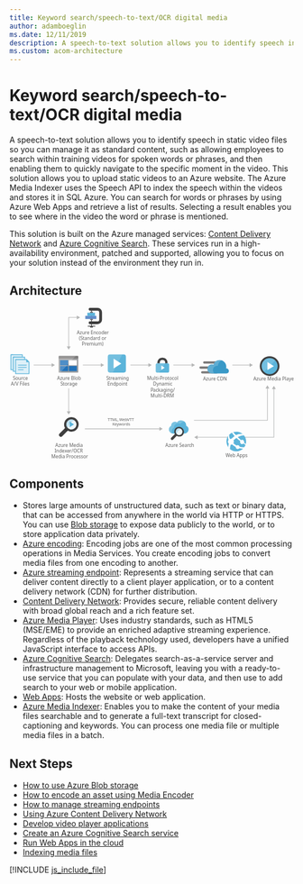 ```yaml
---
title: Keyword search/speech-to-text/OCR digital media
author: adamboeglin
ms.date: 12/11/2019
description: A speech-to-text solution allows you to identify speech in static video files so you can manage it as standard content, such as allowing employees to search within training videos for spoken words or phrases, and then enabling them to quickly navigate to the specific moment in the video. This solution allows you to upload static videos to an Azure website. The Azure Media Indexer uses the Speech API to index the speech within the videos and stores it in SQL Azure. You can search for words or phrases by using Azure Web Apps and retrieve a list of results. Selecting a result enables you to see where in the video the word or phrase is mentioned.
ms.custom: acom-architecture
---
```

# Keyword search/speech-to-text/OCR digital media

A speech-to-text solution allows you to identify speech in static video files so you can manage it as standard content, such as allowing employees to search within training videos for spoken words or phrases, and then enabling them to quickly navigate to the specific moment in the video. This solution allows you to upload static videos to an Azure website. The Azure Media Indexer uses the Speech API to index the speech within the videos and stores it in SQL Azure. You can search for words or phrases by using Azure Web Apps and retrieve a list of results. Selecting a result enables you to see where in the video the word or phrase is mentioned.

This solution is built on the Azure managed services: [Content Delivery Network](/en-us/services/cdn/) and [Azure Cognitive Search](/en-us/services/search/). These services run in a high-availability environment, patched and supported, allowing you to focus on your solution instead of the environment they run in.


## Architecture

<svg class="architecture-diagram" aria-labelledby="digital-media-speech-text" height="387.693" viewbox="0 0 721.972 387.693" width="721.972" xmlns="https://www.w3.org/2000/svg"><title id="digital-media-speech-text">Keyword search/speech-to-text/OCR digital media</title><desc>A speech-to-text solution allows you to identify speech in static video files so you can manage it as standard content, such as allowing employees to search within training videos for spoken words or phrases, and then enabling them to quickly navigate to the specific moment in the video. This solution allows you to upload static videos to an Azure website. The Azure Media Indexer uses the Speech API to index the speech within the videos and stores it in SQL Azure. You can search for words or phrases by using Azure Web Apps and retrieve a list of results. Selecting a result enables you to see where in the video the word or phrase is mentioned.</desc><text fill="#5e5e5e" font-family="SegoeUI, Segoe UI" font-size="10" transform="translate(249.756 287.984)"><tspan letter-spacing="0.02em">T</tspan><tspan x="5.435" y="0">TML, </tspan><tspan letter-spacing="-0.039em" x="29.268" y="0">W</tspan><tspan x="38.218" y="0">eb</tspan><tspan letter-spacing="0.019em" x="49.326" y="0">VT</tspan><tspan x="61.162" y="0">T</tspan><tspan letter-spacing="-0.013em" x="11.985" y="12">K</tspan><tspan x="17.654" y="12">eywords</tspan></text><line fill="none" stroke="#b5b6b6" stroke-miterlimit="10" stroke-width="1.5" x1="108.534" x2="61.531" y1="145.49" y2="145.49"></line><polygon fill="#b5b6b6" points="107.112 140.628 115.531 145.49 107.112 150.351 107.112 140.628"></polygon><line fill="none" stroke="#b5b6b6" stroke-miterlimit="10" stroke-width="1.5" x1="150.531" x2="150.531" y1="264.493" y2="204.968"></line><polygon fill="#b5b6b6" points="155.393 263.07 150.531 271.49 145.67 263.07 155.393 263.07"></polygon><line fill="none" stroke="#b5b6b6" stroke-miterlimit="10" stroke-width="1.5" x1="233.534" x2="186.531" y1="145.49" y2="145.49"></line><polygon fill="#b5b6b6" points="232.112 140.628 240.531 145.49 232.112 150.351 232.112 140.628"></polygon><line fill="none" stroke="#b5b6b6" stroke-miterlimit="10" stroke-width="1.5" x1="354.534" x2="307.531" y1="145.49" y2="145.49"></line><polygon fill="#b5b6b6" points="353.112 140.628 361.531 145.49 353.112 150.351 353.112 140.628"></polygon><line fill="none" stroke="#b5b6b6" stroke-miterlimit="10" stroke-width="1.5" x1="464.534" x2="416.531" y1="145.49" y2="145.49"></line><polygon fill="#b5b6b6" points="463.112 140.628 471.531 145.49 463.112 150.351 463.112 140.628"></polygon><polyline fill="none" points="172.534 24.49 150.531 24.49 150.531 99.409" stroke="#b5b6b6" stroke-miterlimit="10" stroke-width="1.5"></polyline><polygon fill="#b5b6b6" points="171.112 19.628 179.531 24.49 171.112 29.351 171.112 19.628"></polygon><polygon fill="#b5b6b6" points="145.67 97.986 150.531 106.405 155.393 97.986 145.67 97.986"></polygon><path d="M425.7,326.719a12.174,12.174,0,0,1-3.2-3.2c-.2-.3-.3-.5-.5-.8l-.8.9-.1.1a2.092,2.092,0,0,0,.4.6,14.963,14.963,0,0,0,3.5,3.6,2.389,2.389,0,0,0,.7.3l.9-.9C426.2,327.019,426,326.919,425.7,326.719Z" fill="#1e1e1e" opacity="0.5" style="isolation:isolate" transform="translate(-1.604 -1.544)"></path><polyline fill="none" points="655.627 203.901 655.627 286.059 469.009 286.059" stroke="#b5b6b6" stroke-miterlimit="10" stroke-width="1.5"></polyline><polygon fill="#b5b6b6" points="650.765 205.324 655.627 196.905 660.488 205.324 650.765 205.324"></polygon><polyline fill="none" points="672.048 205.246 672.048 329.26 476.638 329.26" stroke="#b5b6b6" stroke-miterlimit="10" stroke-width="1.5"></polyline><polygon fill="#b5b6b6" points="667.186 206.669 672.048 198.25 676.91 206.669 667.186 206.669"></polygon><polygon fill="#b5b6b6" points="478.06 324.398 469.641 329.26 478.06 334.122 478.06 324.398"></polygon><line fill="none" stroke="#b5b6b6" stroke-miterlimit="10" stroke-width="1.5" x1="382.492" x2="191.573" y1="307.784" y2="307.784"></line><polygon fill="#b5b6b6" points="381.07 302.922 389.489 307.784 381.07 312.646 381.07 302.922"></polygon><line fill="none" stroke="#b5b6b6" stroke-miterlimit="10" stroke-width="1.5" x1="611.534" x2="566.531" y1="145.49" y2="145.49"></line><polygon fill="#b5b6b6" points="610.112 140.628 618.531 145.49 610.112 150.351 610.112 140.628"></polygon><text fill="#5e5e5e" font-family="SegoeUI, Segoe UI" font-size="12" transform="translate(121.175 183.959)">Azure Blob<tspan letter-spacing="-0.032em" x="8.429" y="14.4">S</tspan><tspan x="14.417" y="14.4">torage</tspan></text><path d="M126.56,164.4a1.88,1.88,0,0,0,1.8,1.9h46.3a1.9,1.9,0,0,0,1.9-1.9V131.3h-50Z" fill="#9fa0a2" transform="translate(-1.604 -1.544)"></path><path d="M174.66,123.6h-46.3a1.88,1.88,0,0,0-1.8,1.9v5.7h50v-5.7a1.9,1.9,0,0,0-1.9-1.9" fill="#7c7b7b" transform="translate(-1.604 -1.544)"></path><rect fill="#2272b9" height="13" width="20.4" x="128.656" y="133.156"></rect><rect fill="#2272b9" height="13" width="20.4" x="128.656" y="147.956"></rect><rect fill="#fff" height="13" width="20.3" x="150.856" y="133.156"></rect><rect fill="#2272b9" height="13" width="20.3" x="150.856" y="147.956"></rect><path d="M128.56,123.6a2.006,2.006,0,0,0-2,2v38.6a2.006,2.006,0,0,0,2,2h2.2l39.4-42.6Z" fill="#fff" opacity="0.2" style="isolation:isolate" transform="translate(-1.604 -1.544)"></path><text fill="#5e5e5e" font-family="SegoeUI, Segoe UI" font-size="12" transform="translate(246.103 183.959)"><tspan letter-spacing="-0.032em">S</tspan><tspan x="5.988" y="0">treaming</tspan><tspan x="2.965" y="14.4">Endpoint</tspan></text><path d="M297.561,160.68a5.52,5.52,0,0,1-5.52,5.52h-34.96a5.52,5.52,0,0,1-5.52-5.52V125.72a5.52,5.52,0,0,1,5.52-5.52h34.96a5.52,5.52,0,0,1,5.52,5.52Z" fill="#5bb4da" transform="translate(-1.604 -1.544)"></path><path d="M264.441,166.2h-7.36a5.52,5.52,0,0,1-5.52-5.52V125.72a5.52,5.52,0,0,1,5.52-5.52h31.28Z" fill="#fff" opacity="0.15" style="isolation:isolate" transform="translate(-1.604 -1.544)"></path><path d="M266.281,155.466V130.934l19.6,12.279Z" fill="#fff" transform="translate(-1.604 -1.544)"></path><rect fill="#b9539f" height="88.048" opacity="0" width="55.184" x="244.098" y="115.129"></rect><text fill="#5e5e5e" font-family="SegoeUI, Segoe UI" font-size="12" transform="translate(349.584 183.959)">Multi-Protocol<tspan x="15.422" y="14.4">Dynamic</tspan><tspan letter-spacing="-0.034em" x="9.105" y="28.8">P</tspan><tspan x="15.416" y="28.8">ackaging/</tspan><tspan x="9.067" y="43.2">Multi-DRM</tspan></text><text fill="#5e5e5e" font-family="SegoeUI, Segoe UI" font-size="12" transform="translate(549.315 379.293)"><tspan letter-spacing="-0.039em">W</tspan><tspan x="10.74" y="0">eb Apps</tspan></text><path d="M403.414,142.513h0v-1.671a12.434,12.434,0,0,0-3.342-8.658c-1.975-2.278-6.379-3.721-9.645-3.721s-7.67,1.443-9.645,3.721a12.785,12.785,0,0,0-3.342,8.658v1.671h0l6,.683v-1.519a9.68,9.68,0,0,1,1.823-5.772c1.139-1.291,3.569-1.9,5.164-1.975a7.7,7.7,0,0,1,5.164,1.975,7.253,7.253,0,0,1,1.823,4.86v2.43Z" fill="#3f3f3f" transform="translate(-1.604 -1.544)"></path><path d="M377.441,142.513h0c-2.962,0-4.025,1.747-4.025,4.025V162.41c0,1.975,1.215,4.025,3.493,4.025h27.036c2.582,0,3.493-2.05,3.493-4.025V146.538c0-2.05-.835-4.025-4.025-4.025H377.441Z" fill="#5bb4da" transform="translate(-1.604 -1.544)"></path><polygon fill="#fff" points="386.067 146.665 394.421 152.221 386.067 157.776 386.067 146.665"></polygon><path d="M397.338,142.513h-19.9c-2.962,0-4.025,1.747-4.025,4.025V162.41c0,1.975,1.215,4.025,3.493,4.025H382Z" fill="#fff" opacity="0.15" style="isolation:isolate" transform="translate(-1.604 -1.544)"></path><text fill="#5e5e5e" font-family="SegoeUI, Segoe UI" font-size="12" transform="translate(492.068 184.369)">Azure CDN</text><path d="M536.653,143.536h-39.9a3.009,3.009,0,0,1-3-3h0a3.009,3.009,0,0,1,3-3h39.9a3.009,3.009,0,0,1,3,3h0A3.009,3.009,0,0,1,536.653,143.536Z" fill="#7c7b7b" transform="translate(-1.604 -1.544)"></path><path d="M528.553,168.586h-36.9a3.009,3.009,0,0,1-3-3h0a3.009,3.009,0,0,1,3-3h36.9a3.009,3.009,0,0,1,3,3h0A3.009,3.009,0,0,1,528.553,168.586Z" fill="#7c7b7b" transform="translate(-1.604 -1.544)"></path><path d="M524.2,156.436H487.3a3.009,3.009,0,0,1-3-3h0a3.009,3.009,0,0,1,3-3h36.9a3.009,3.009,0,0,1,3,3h0A3.009,3.009,0,0,1,524.2,156.436Z" fill="#7c7b7b" transform="translate(-1.604 -1.544)"></path><path d="M559.3,162.136a6.371,6.371,0,0,0-6.3-6.45h-.9a20.411,20.411,0,0,0,.6-4.5,16.869,16.869,0,0,0-16.8-16.8,17.071,17.071,0,0,0-15.9,11.4,15.081,15.081,0,0,0-3.75-.6,11.7,11.7,0,0,0,0,23.4H553.3a6.626,6.626,0,0,0,6-6.45" fill="#3999c7" transform="translate(-1.604 -1.544)"></path><path d="M522.253,168.436a10.682,10.682,0,0,1-3.15-5.7,11.275,11.275,0,0,1,12.45-13.95,16.334,16.334,0,0,1,9.45-13.5,19.139,19.139,0,0,0-5.1-.9,17.071,17.071,0,0,0-15.9,11.4,15.081,15.081,0,0,0-3.75-.6,11.7,11.7,0,0,0,0,23.4h0l6-.15Z" fill="#fff" opacity="0.2" style="isolation:isolate" transform="translate(-1.604 -1.544)"></path><rect fill="#b9539f" height="55" opacity="0" width="75.26" x="482.969" y="131.542"></rect><path d="M225.251,43.051h-18.9a3.521,3.521,0,0,1,0-7.042h18.9a4.544,4.544,0,0,0,4.539-4.539V13.125a4.544,4.544,0,0,0-4.539-4.539h-18.9a3.521,3.521,0,0,1,0-7.042h18.9a11.594,11.594,0,0,1,11.581,11.581V31.471A11.594,11.594,0,0,1,225.251,43.051Z" fill="#3f3f3f" transform="translate(-1.604 -1.544)"></path><rect fill="#3f3f3f" height="1.76" width="19.056" x="199.001" y="45.77"></rect><rect fill="#3f3f3f" height="2.47" width="7.042" x="205.009" y="47.53"></rect><rect fill="#3f3f3f" height="40.489" width="1.76" x="207.649" y="7.042"></rect><rect fill="#618dc9" height="7.922" width="28.166" x="192.686" y="20.364"></rect><rect fill="#5bb4da" height="7.922" width="19.364" x="197.967" y="12.443"></rect><rect fill="#676767" height="2.641" width="7.042" x="205.009" y="9.802"></rect><rect fill="#676767" height="2.47" width="7.042" x="205.009" y="28.286"></rect><text fill="#5e5e5e" font-family="SegoeUI, Segoe UI" font-size="12" transform="translate(8.53 183.959)">Source<tspan x="-5.004" y="14.4">A/V Files</tspan></text><polygon fill="#5bb4da" points="49.023 135.856 45.123 131.956 43.423 130.356 43.223 130.356 14.623 130.356 14.623 168.356 50.623 168.356 50.623 137.756 50.623 137.556 49.023 135.856"></polygon><polygon fill="#fff" opacity="0.8" points="42.623 132.356 16.623 132.356 16.623 166.356 48.623 166.356 48.623 138.356 42.623 138.356 42.623 132.356" style="isolation:isolate"></polygon><path d="M23.227,159a.9.9,0,0,1,.9-.9h12.4a.9.9,0,1,1,0,1.8h-12.4a.9.9,0,0,1-.9-.9" fill="#5bb4da" transform="translate(-1.604 -1.544)"></path><path d="M23.227,152.8a.9.9,0,0,1,.9-.9h20.5a.9.9,0,0,1,0,1.8h-20.5a.9.9,0,0,1-.9-.9" fill="#5bb4da" transform="translate(-1.604 -1.544)"></path><path d="M23.227,147a.9.9,0,0,1,.9-.9h20.5a.9.9,0,1,1,0,1.8h-20.5a.9.9,0,0,1-.9-.9" fill="#5bb4da" transform="translate(-1.604 -1.544)"></path><rect fill="#5bb4da" height="6" width="29" x="4.623" y="118.356"></rect><rect fill="#5bb4da" height="40" width="6" x="2.623" y="118.356"></rect><polygon fill="#fff" opacity="0.8" points="6.623 120.356 4.623 120.356 4.623 156.356 8.623 156.356 8.623 124.356 31.623 124.356 31.623 120.356 6.623 120.356" style="isolation:isolate"></polygon><rect fill="#5bb4da" height="6" width="29" x="10.623" y="124.356"></rect><rect fill="#5bb4da" height="38" width="6" x="8.623" y="124.356"></rect><polygon fill="#fff" opacity="0.8" points="12.623 126.356 10.623 126.356 10.623 160.356 14.623 160.356 14.623 130.356 37.623 130.356 37.623 126.356 12.623 126.356" style="isolation:isolate"></polygon><rect fill="#b9539f" height="84.091" opacity="0" width="51.623" y="115.405"></rect><text fill="#5e5e5e" font-family="SegoeUI, Segoe UI" font-size="12" transform="translate(116.546 353.959)">Azure Media<tspan x="-2.039" y="14.4">Indexer/OCR </tspan><tspan x="-10.362" y="28.8">Media Processor</tspan></text><path d="M171.465,301.126A12.953,12.953,0,0,1,158.893,311a11.406,11.406,0,0,1-3.143-.449,13.447,13.447,0,0,1-4.191-1.946,13.745,13.745,0,0,1-3.293-3.293,13.1,13.1,0,0,1-1.946-10.327,12.953,12.953,0,0,1,12.572-9.878,11.406,11.406,0,0,1,3.143.449,13.041,13.041,0,0,1,7.933,5.837,12.339,12.339,0,0,1,1.5,9.729" fill="#fff" transform="translate(-1.604 -1.544)"></path><path d="M171.465,301.126A12.953,12.953,0,0,1,158.893,311a11.406,11.406,0,0,1-3.143-.449,13.447,13.447,0,0,1-4.191-1.946,13.745,13.745,0,0,1-3.293-3.293,13.1,13.1,0,0,1-1.946-10.327,12.953,12.953,0,0,1,12.572-9.878,11.406,11.406,0,0,1,3.143.449,13.041,13.041,0,0,1,7.933,5.837,12.339,12.339,0,0,1,1.5,9.729" fill="#5bb4da" opacity="0.1" style="isolation:isolate" transform="translate(-1.604 -1.544)"></path><path d="M165.927,287.206a12.694,12.694,0,0,0-3.891-1.646,11.406,11.406,0,0,0-3.143-.449,12.951,12.951,0,0,0-12.572,9.878,12.418,12.418,0,0,0,1.946,10.327,10.461,10.461,0,0,0,1.2,1.5,33.472,33.472,0,0,1,16.463-19.607" fill="#5bb4da" opacity="0.3" style="isolation:isolate" transform="translate(-1.604 -1.544)"></path><path d="M174.758,288.553a18.489,18.489,0,0,0-11.375-8.382,23.132,23.132,0,0,0-4.49-.6,18.565,18.565,0,0,0-17.961,14.069,18.111,18.111,0,0,0,1.946,13.62l-14.07,14.22a4.883,4.883,0,0,0,0,6.735,5.071,5.071,0,0,0,6.884,0L149.761,314a18.948,18.948,0,0,0,4.79,1.946,23.132,23.132,0,0,0,4.49.6A18.565,18.565,0,0,0,177,302.473,18.88,18.88,0,0,0,174.758,288.553Zm-3.293,12.573A12.953,12.953,0,0,1,158.893,311a11.406,11.406,0,0,1-3.143-.449,13.447,13.447,0,0,1-4.191-1.946,13.745,13.745,0,0,1-3.293-3.293,13.1,13.1,0,0,1-1.946-10.327,12.953,12.953,0,0,1,12.572-9.878,11.406,11.406,0,0,1,3.143.449,13.041,13.041,0,0,1,7.933,5.837A12.433,12.433,0,0,1,171.465,301.126Z" fill="#3f3f3f" transform="translate(-1.604 -1.544)"></path><path d="M148.415,313.249a18.23,18.23,0,0,1-4.79-4.79c-.3-.449-.449-.748-.748-1.2l-1.292,1.305-.084.085a3.73,3.73,0,0,0,.627,1,22.4,22.4,0,0,0,5.239,5.388,2.546,2.546,0,0,0,.914.449l1.481-1.5A13.338,13.338,0,0,0,148.415,313.249Z" fill="#1e1e1e" opacity="0.5" style="isolation:isolate" transform="translate(-1.604 -1.544)"></path><polygon fill="#5bb4da" points="152.954 289.065 163.954 296.381 152.954 303.696 152.954 289.065"></polygon><text fill="#5e5e5e" font-family="SegoeUI, Segoe UI" font-size="12" transform="translate(396.155 353.959)">Azure Search</text><path d="M450.8,301.819c0-.4.1-.9.1-1.3a12.869,12.869,0,0,0-13-12.8,12.621,12.621,0,0,0-10.5,5.2,9.309,9.309,0,0,0-5.2-1.5,9.8,9.8,0,0,0-9.8,9.7v.8a9.7,9.7,0,0,0-5.6,8.8c0,6,4.9,10.7,11.2,10.7h27.6c6.3,0,11.2-4.7,11.2-10.7A9.486,9.486,0,0,0,450.8,301.819Z" fill="#5bb4da" transform="translate(-1.604 -1.544)"></path><path d="M413.8,315.619c0-4.1,2.1-7.3,6-9.3v-.8a10.494,10.494,0,0,1,15.9-8.8,13.828,13.828,0,0,1,11.2-5.7h0a13.546,13.546,0,0,0-9-3.4,12.978,12.978,0,0,0-10.5,5.3,9.309,9.309,0,0,0-5.2-1.5,9.8,9.8,0,0,0-9.8,9.7v.8a9.7,9.7,0,0,0-5.6,8.8,10.6,10.6,0,0,0,8.4,10.4A11.236,11.236,0,0,1,413.8,315.619Z" fill="#fff" opacity="0.2" style="isolation:isolate" transform="translate(-1.604 -1.544)"></path><path d="M441.1,318.619a8.654,8.654,0,0,1-8.4,6.6,7.612,7.612,0,0,1-2.1-.3,8.98,8.98,0,0,1-2.8-1.3,9.19,9.19,0,0,1-2.2-2.2,8.751,8.751,0,0,1-1.3-6.9,8.654,8.654,0,0,1,8.4-6.6,7.613,7.613,0,0,1,2.1.3,8.713,8.713,0,0,1,5.3,3.9,8.243,8.243,0,0,1,1,6.5" fill="#fff" transform="translate(-1.604 -1.544)"></path><path d="M441.1,318.619a8.654,8.654,0,0,1-8.4,6.6,7.612,7.612,0,0,1-2.1-.3,8.98,8.98,0,0,1-2.8-1.3,9.19,9.19,0,0,1-2.2-2.2,8.751,8.751,0,0,1-1.3-6.9,8.654,8.654,0,0,1,8.4-6.6,7.613,7.613,0,0,1,2.1.3,8.713,8.713,0,0,1,5.3,3.9,8.243,8.243,0,0,1,1,6.5" fill="#5bb4da" opacity="0.1" style="isolation:isolate" transform="translate(-1.604 -1.544)"></path><path d="M437.4,309.319a8.486,8.486,0,0,0-2.6-1.1,7.612,7.612,0,0,0-2.1-.3,8.654,8.654,0,0,0-8.4,6.6,8.3,8.3,0,0,0,1.3,6.9,7.006,7.006,0,0,0,.8,1,22.367,22.367,0,0,1,11-13.1" fill="#5bb4da" opacity="0.3" style="isolation:isolate" transform="translate(-1.604 -1.544)"></path><path d="M443.3,310.219a12.352,12.352,0,0,0-7.6-5.6,15.438,15.438,0,0,0-3-.4,12.4,12.4,0,0,0-12,9.4,12.1,12.1,0,0,0,1.3,9.1l-9.4,9.5a3.263,3.263,0,0,0,0,4.5,3.389,3.389,0,0,0,4.6,0l9.4-9.5a12.66,12.66,0,0,0,3.2,1.3,15.438,15.438,0,0,0,3,.4,12.4,12.4,0,0,0,12-9.4A12.614,12.614,0,0,0,443.3,310.219Zm-2.2,8.4a8.654,8.654,0,0,1-8.4,6.6,7.612,7.612,0,0,1-2.1-.3,8.98,8.98,0,0,1-2.8-1.3,9.19,9.19,0,0,1-2.2-2.2,8.751,8.751,0,0,1-1.3-6.9,8.654,8.654,0,0,1,8.4-6.6,7.613,7.613,0,0,1,2.1.3,8.713,8.713,0,0,1,5.3,3.9A8.306,8.306,0,0,1,441.1,318.619Z" fill="#3f3f3f" transform="translate(-1.604 -1.544)"></path><rect fill="#b9539f" height="72.911" opacity="0" width="68.393" x="395.924" y="284.384"></rect><text fill="#5e5e5e" font-family="SegoeUI, Segoe UI" font-size="12" transform="translate(619.878 184.406)">Azure Media Player</text><text fill="#5e5e5e" font-family="SegoeUI, Segoe UI" font-size="12" transform="translate(171.088 67.293)">Azure Encoder<tspan x="5.584" y="14.4">(</tspan><tspan letter-spacing="-0.032em" x="9.205" y="14.4">S</tspan><tspan x="15.193" y="14.4">tandard or</tspan><tspan x="12.741" y="28.8">Premium)</tspan></text><path d="M593.261,361.408a24.995,24.995,0,1,1,4.656-35.03,24.9,24.9,0,0,1-4.656,35.03" fill="#5bb4da" transform="translate(-1.604 -1.544)"></path><path d="M588.668,345.947a5.385,5.385,0,0,0,7.541,1c.123-.094.218-.208.33-.309,2.409,1.7,4.082,2.817,5.025,3.459a21.566,21.566,0,0,0,.67-2.142c-1-.741-2.343-1.778-4.29-3.356a5.34,5.34,0,0,0-7.666-6.548c-2.546-2.284-5.343-4.9-8.293-7.833,9.165-4.929,15.676-4.207,15.676-4.207a25.109,25.109,0,0,0-3.606-3.7,26.627,26.627,0,0,0-16.729,3.119l0,0h0q-3.429-3.589-6.983-7.712a23.264,23.264,0,0,0-3.312,1.347,53.84,53.84,0,0,0,6.754,8.565h0l.017.017a46.293,46.293,0,0,0-6.944,6.015c-.29.309-.569.62-.842.931a7.546,7.546,0,0,0-4.117.282,18.265,18.265,0,0,1-1.724-10.832,26.353,26.353,0,0,0-2.692,3.267,16.016,16.016,0,0,0,.985,10.1,7.538,7.538,0,0,0-.005,9.153,7.743,7.743,0,0,0,.559.645,37.87,37.87,0,0,0-1.46,8.761c.237.322.237.582.472.9a25.375,25.375,0,0,0,4.16,4.008,27.556,27.556,0,0,1,1.714-11.372,7.507,7.507,0,0,0,3.483-.566c.64.563,1.31,1.132,2.025,1.711a41.672,41.672,0,0,0,7.285,4.643,4.941,4.941,0,0,0,7.951,4.437,4.918,4.918,0,0,0,1.108-1.216,44.6,44.6,0,0,0,9.806,1.019c.386,0,2.177-2.436,3.2-3.946a26.373,26.373,0,0,1-12.3-.84,4.913,4.913,0,0,0-7.516-3.113,46.853,46.853,0,0,1-6.758-4.49q-.707-.559-1.359-1.118a7.578,7.578,0,0,0,.318-7.55c.286-.286.567-.573.871-.857a54.887,54.887,0,0,1,6.519-5.274c-.082-.076-.156-.156-.236-.233.081.075.157.152.239.227h0c3.121,2.886,6.43,5.621,9.564,8.065A5.348,5.348,0,0,0,588.668,345.947Z" fill="#fff" transform="translate(-1.604 -1.544)"></path><circle cx="661.22" cy="148.168" fill="#5bb4da" r="24"></circle><path d="M645.853,166.683a24,24,0,1,1,33.941-33.941Z" fill="#fff" opacity="0.15" style="isolation:isolate" transform="translate(-1.604 -1.544)"></path><polygon fill="#fff" points="655.627 158.446 655.665 137.89 672.048 148.179 655.627 158.446"></polygon><path d="M662.824,129.342a20.37,20.37,0,1,1-20.37,20.37,20.37,20.37,0,0,1,20.37-20.37m0-4.63a25,25,0,1,0,25,25,25.028,25.028,0,0,0-25-25Z" fill="#3f3f3f" transform="translate(-1.604 -1.544)"></path></svg>

## Components
* Stores large amounts of unstructured data, such as text or binary data, that can be accessed from anywhere in the world via HTTP or HTTPS. You can use [Blob storage](https://azure.microsoft.com/services/storage/blobs/) to expose data publicly to the world, or to store application data privately.
* [Azure encoding](https://azure.microsoft.com/services/media-services/encoding/): Encoding jobs are one of the most common processing operations in Media Services. You create encoding jobs to convert media files from one encoding to another.
* [Azure streaming endpoint](https://azure.microsoft.com/services/media-services/live-on-demand/): Represents a streaming service that can deliver content directly to a client player application, or to a content delivery network (CDN) for further distribution.
* [Content Delivery Network](https://azure.microsoft.com/services/cdn/): Provides secure, reliable content delivery with broad global reach and a rich feature set.
* [Azure Media Player](https://azure.microsoft.com/services/media-services/media-player/): Uses industry standards, such as HTML5 (MSE/EME) to provide an enriched adaptive streaming experience. Regardless of the playback technology used, developers have a unified JavaScript interface to access APIs.
* [Azure Cognitive Search](https://azure.microsoft.com/services/search/): Delegates search-as-a-service server and infrastructure management to Microsoft, leaving you with a ready-to-use service that you can populate with your data, and then use to add search to your web or mobile application.
* [Web Apps](https://azure.microsoft.com/services/app-service/web/): Hosts the website or web application.
* [Azure Media Indexer](https://azure.microsoft.com/services/media-services/media-indexer/): Enables you to make the content of your media files searchable and to generate a full-text transcript for closed-captioning and keywords. You can process one media file or multiple media files in a batch.

## Next Steps
* [How to use Azure Blob storage](https://docs.microsoft.com/api/Redirect/documentation/articles/storage-dotnet-how-to-use-blobs/)
* [How to encode an asset using Media Encoder](https://docs.microsoft.com/api/Redirect/documentation/articles/media-services-dotnet-encode-with-media-encoder-standard/)
* [How to manage streaming endpoints](https://docs.microsoft.com/api/Redirect/documentation/articles/media-services-manage-origins/)
* [Using Azure Content Delivery Network](https://docs.microsoft.com/api/Redirect/documentation/articles/cdn-create-new-endpoint/)
* [Develop video player applications](https://docs.microsoft.com/api/Redirect/documentation/articles/media-services-develop-video-players/)
* [Create an Azure Cognitive Search service](https://docs.microsoft.com/api/Redirect/documentation/articles/search-create-service-portal/)
* [Run Web Apps in the cloud](https://docs.microsoft.com/api/Redirect/documentation/articles/app-service-web-overview/)
* [Indexing media files](https://docs.microsoft.com/api/Redirect/documentation/articles/media-services-index-content/)

[!INCLUDE [js_include_file](../../_js/index.md)]
